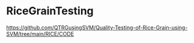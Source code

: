 # RiceGrainTesting

https://github.com/QTRGusingSVM/Quality-Testing-of-Rice-Grain-using-SVM/tree/main/RICE/CODE
